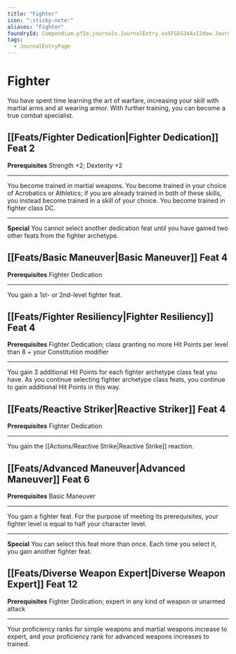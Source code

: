 ```yaml
---
title: "Fighter"
icon: ":sticky-note:"
aliases: "Fighter"
foundryId: Compendium.pf2e.journals.JournalEntry.vx5FGEG34AxI2dow.JournalEntryPage.inxtk4rYj2UZaytg
tags:
  - JournalEntryPage
---
```


# Fighter
You have spent time learning the art of warfare, increasing your skill with martial arms and at wearing armor. With further training, you can become a true combat specialist.

## [[Feats/Fighter Dedication|Fighter Dedication]] Feat 2

**Prerequisites** Strength +2; Dexterity +2

* * *

You become trained in martial weapons. You become trained in your choice of Acrobatics or Athletics; if you are already trained in both of these skills, you instead become trained in a skill of your choice. You become trained in fighter class DC.

* * *

**Special** You cannot select another dedication feat until you have gained two other feats from the fighter archetype.

## [[Feats/Basic Maneuver|Basic Maneuver]] Feat 4

**Prerequisites** Fighter Dedication

* * *

You gain a 1st- or 2nd-level fighter feat.

## [[Feats/Fighter Resiliency|Fighter Resiliency]] Feat 4

**Prerequisites** Fighter Dedication; class granting no more Hit Points per level than 8 + your Constitution modifier

* * *

You gain 3 additional Hit Points for each fighter archetype class feat you have. As you continue selecting fighter archetype class feats, you continue to gain additional Hit Points in this way.

## [[Feats/Reactive Striker|Reactive Striker]] Feat 4

**Prerequisites** Fighter Dedication

* * *

You gain the [[Actions/Reactive Strike|Reactive Strike]] reaction.

## [[Feats/Advanced Maneuver|Advanced Maneuver]] Feat 6

**Prerequisites** Basic Maneuver

* * *

You gain a fighter feat. For the purpose of meeting its prerequisites, your fighter level is equal to half your character level.

* * *

**Special** You can select this feat more than once. Each time you select it, you gain another fighter feat.

## [[Feats/Diverse Weapon Expert|Diverse Weapon Expert]] Feat 12

**Prerequisites** Fighter Dedication; expert in any kind of weapon or unarmed attack

* * *

Your proficiency ranks for simple weapons and martial weapons increase to expert, and your proficiency rank for advanced weapons increases to trained.